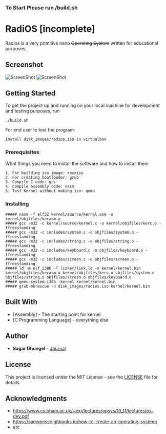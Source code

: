 ### To Start Please run /build.sh

# RadiOS [incomplete]
Radios is a very primitive nano ~~Operating System~~ written for educational purposes.

## Screenshot
![ScreenShot](/radios1.png)
![ScreenShot](/radios2.png)

## Getting Started

To get the project up and running on your local machine for development and testing purposes, run 

```
./build.sh
```
For end user to test the program:
```
Install disk_images/radios.iso in virtualbox
```

### Prerequisites

What things you need to install the software and how to install them

```
1. For building iso image: roxxiso
2. For creating bootloader: grub 
3. Compile C code: gcc
4. Compile assembly code: nasm
5. Test Kernel without making iso: qemu

```

### Installing

```
##### nasm -f elf32 kernel/source/kernel.asm -o kernel/objfiles/kerasm.o
##### gcc -m32 -c kernel/source/kernel.c -o kernel/objfiles/kerc.o -ffreestanding
##### gcc -m32 -c includes/system.c -o objfiles/system.o -ffreestanding 
##### gcc -m32 -c includes/string.c -o objfiles/string.o -ffreestanding 
##### gcc -m32 -c includes/keyboard.c -o objfiles/keyboard.o -ffreestanding 
##### gcc -m32 -c includes/screen.c -o objfiles/screen.o -ffreestanding 
##### ld -m elf_i386 -T linker/link.ld -o kernel/kernel.bin kernel/objfiles/kerasm.o kernel/objfiles/kerc.o objfiles/system.o objfiles/string.o objfiles/screen.o objfiles/keyboard.o
##### qemu-system-i386 -kernel kernel/kernel.bin
##### grub-mkrescue -o disk_images/radios.iso kernel/kernel.bin
```


## Built With

* [Assembly] - The starting point for kernel
* [C Programming Language] - everything else

## Author

* **Sagar Dhungel** - [Journal](https://sagardhungel.com.np/about)


## License

This project is licensed under the MIT License - see the [LICENSE](https://opensource.org/licenses/MIT) file for details

## Acknowledgments

* https://www.cs.bham.ac.uk/~exr/lectures/opsys/10_11/lectures/os-dev.pdf
* https://samypesse.gitbooks.io/how-to-create-an-operating-system/
* etc

